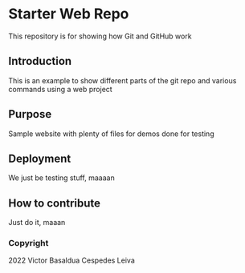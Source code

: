 # Starter Web Repo

This repository is for showing how Git and GitHub work

## Introduction

This is an example to show different parts of the git repo
and various commands using a web project

## Purpose

Sample website with plenty of files for demos
done for testing

## Deployment

We just be testing stuff, maaaan

## How to contribute
Just do it, maaan

### Copyright
2022 Victor Basaldua Cespedes Leiva